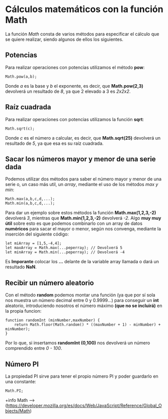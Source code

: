# Cálculos matemáticos con la función Math
La función *Math* consta de varios métodos para especificar el cálculo que se quiere realizar, siendo algunos de ellos los siguientes.

## Potencias
Para realizar operaciones con potencias utilizamos el método **pow**:

```
Math.pow(a,b);
```

Donde *a* es la base y *b* el exponente, es decir, que **Math.pow(2,3)** devolverá un resultado de *8*, ya que 2 elevado a 3 es *2x2x2*.

## Raíz cuadrada
Para realizar operaciones con potencias utilizamos la función **sqrt**:

```
Math.sqrt(c);
```

Donde *c* es el número a calcular, es decir, que **Math.sqrt(25)** devolverá un resultado de *5*, ya que esa es su raíz cuadrada.

## Sacar los números mayor y menor de una serie dada
Podemos utilizar dos métodos para saber el número mayor y menor de una serie o, un caso más util, un *array*, mediante el uso de los métodos *max y min*:

```
Math.max(a,b,c,d,...);
Math.min(a,b,c,d,...);
```

Para dar un ejemplo sobre estos métodos la función **Math.max(1,2,3,-2)** devolverá *3*, mientras que **Math.min(1,2,3,-2)** devolverá *-2*.
Algo **muy muy útil** sobre esto es que podemos combinarlo con un array de datos **numéricos** para sacar el mayor o menor, según nos convenga, mediante la inserción del siguiente código:

```
let miArray = [1,5,-4,4];
let maxArray = Math.max(...peperray); // Devolverá 5
let minArray = Math.min(...peperray); // Devolverá -4
```

Es **Imporante** colocar los **...** delante de la variable array llamada o dará un resultado **NaN**.

## Recibir un número aleatorio

Con el método **random** podemos montar una función (ya que por sí sola nos muestra un número decimal entre 0 y 0.9999...) para conseguir un **int** aleatorio, introduciendo nosotros el número máximo **(que no se incluirá)** en la propia funcion:

```
function randomInt (minNumber,maxNumber) {
    return Math.floor(Math.random() * ((maxNumber + 1) - minNumber) + minNumber);
}
```

Por lo que, si insertamos **randomInt (0,100)** nos devolverá un número comprendido entre *0 - 100*.

## Número PI
La propiedad PI sirve para tener el propio número PI y poder guardarlo en una constante:

```
Math.PI;
```

+info Math --> (https://developer.mozilla.org/es/docs/Web/JavaScript/Reference/Global_Objects/Math)
